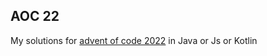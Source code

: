 ## AOC 22

My solutions for [advent of code 2022](https://adventofcode.com/2022) in Java or Js or Kotlin
